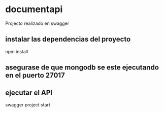# documentapi
Projecto realizado en swagger 

## instalar las dependencias del proyecto 

npm install

## asegurase de que mongodb se este ejecutando en el puerto 27017

## ejecutar el API

swagger project start 



